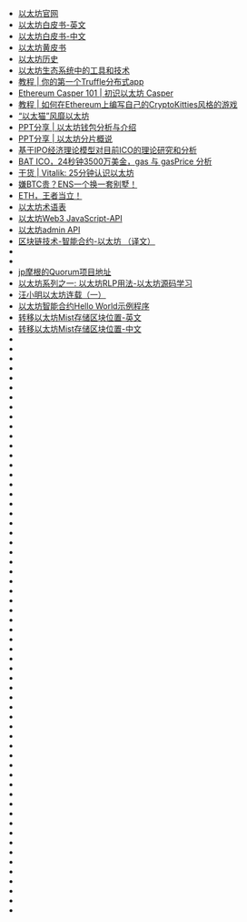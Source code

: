 
- [以太坊官网](https://ethereum.org/)
- [以太坊白皮书-英文](https://github.com/ethereum/wiki/wiki/White-Paper)
- [以太坊白皮书-中文](http://ethfans.org/wikis/%E4%BB%A5%E5%A4%AA%E5%9D%8A%E7%99%BD%E7%9A%AE%E4%B9%A6)
- [以太坊黄皮书](http://gavwood.com/paper.pdf)
- [以太坊历史](http://ethfans.org/wikis/%E4%BB%A5%E5%A4%AA%E5%9D%8A%E5%8E%86%E5%8F%B2)
- [以太坊生态系统中的工具和技术](http://ethfans.org/posts/tools-and-technologies-in-the-ethereum-ecosystem)
- [教程 | 你的第一个Truffle分布式app](http://ethfans.org/posts/your-first-truffle-dapp-an-attempt-at-a-beginners-guide-to-the-truffle-framework-1)
- [Ethereum Casper 101 | 初识以太坊 Casper](http://ethfans.org/posts/ethereum-casper-101)
- [教程 | 如何在Ethereum上编写自己的CryptoKitties风格的游戏](http://ethfans.org/posts/how-to-code-your-own-cryptokitties-style-game-on-ethereum)
- [“以太猫”风靡以太坊](http://ethfans.org/posts/the-ethereum-world-is-now-obsessed-with-breeding-cartoon-cats)
- [PPT分享 | 以太坊钱包分析与介绍](http://ethfans.org/posts/729)
- [PPT分享 | 以太坊分片概说](http://ethfans.org/posts/Ethereum-Sharding-Concept-20171203-Shenzhen)
- [基于IPO经济理论模型对目前ICO的理论研究和分析](http://ethfans.org/posts/462)
- [BAT ICO，24秒钟3500万美金，gas 与 gasPrice 分析](http://ethfans.org/posts/441)
- [干货 | Vitalik: 25分钟认识以太坊](http://ethfans.org/posts/Ethereum-in-25-minites-vision-2017-1)
- [嫌BTC贵？ENS一个换一套别墅！](http://ethfans.org/posts/670)
- [ETH，王者当立！](http://ethfans.org/posts/669)
- [以太坊术语表](http://ethfans.org/wikis/%E6%9C%AF%E8%AF%AD%E8%A1%A8)
- [以太坊Web3 JavaScript-API](https://github.com/ethereum/wiki/wiki/JavaScript-API)
- [以太坊admin API](https://github.com/ethereum/go-ethereum/wiki/Management-APIs)
- [区块链技术-智能合约-以太坊 （译文）](http://ethfans.org/posts/block-chain-technology-smart-contracts-and-ethereum)
- []()
- []()
- [jp摩根的Quorum项目地址](https://github.com/jpmorganchase/quorum/)
- [以太坊系列之一: 以太坊RLP用法-以太坊源码学习](https://www.cnblogs.com/baizx/p/6928622.html)
- [汪小明以太坊连载（一）](http://wangxiaoming.com/blog/2016/05/23/ethereum-1/)
- [以太坊智能合约Hello World示例程序](http://www.cnblogs.com/huyouhengbc/p/5922093.html)
- [转移以太坊Mist存储区块位置-英文](https://ethereum.stackexchange.com/questions/3622/my-c-drive-in-my-windows-pc-is-almost-full-how-can-i-change-both-geth-and-mist)
- [转移以太坊Mist存储区块位置-中文](http://ethfans.org/topics/410)
- []()
- []()
- []()
- []()
- []()
- []()
- []()
- []()
- []()
- []()
- []()
- []()
- []()
- []()
- []()
- []()
- []()
- []()
- []()
- []()
- []()
- []()
- []()
- []()
- []()
- []()
- []()
- []()
- []()
- []()
- []()
- []()
- []()
- []()
- []()
- []()
- []()
- []()
- []()
- []()
- []()
- []()
- []()
- []()
- []()
- []()
- []()
- []()
- []()
- []()
- []()
- []()
- []()
- []()
- []()
- []()
- []()
- []()
- []()
- []()
